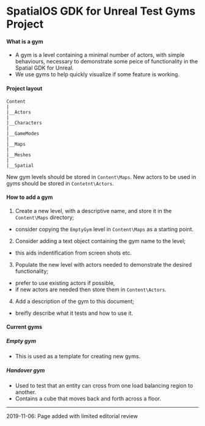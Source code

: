 # SpatialOS GDK for Unreal Test Gyms Project 

#### What is a gym
* A gym is a level containing a minimal number of actors, with simple behaviours, necessary to demonstrate some peice of functionality in the Spatial GDK for Unreal.
* We use gyms to help quickly visualize if some feature is working.

#### Project layout
```
Content
|
|__Actors
|
|__Characters
|
|__GameModes
|
|__Maps
|
|__Meshes
|
|__Spatial
```

New gym levels should be stored in `Content\Maps`.
New actors to be used in gyms should be stored in `Contetnt\Actors`.

#### How to add a gym 
1. Create a new level, with a descriptive name, and store it in the `Content\Maps` directory;
  * consider copying the `EmptyGym` level in `Content\Maps` as a starting point.
2. Consider adding a text object containing the gym name to the level;
  * this aids indentification from screen shots etc.
3. Populate the new level with actors needed to demonstrate the desired functionality;
  * prefer to use existing actors if possible,
  * if new actors are needed then store them in `Content\Actors`.
4. Add a description of the gym to this document;
  * breifly describe what it tests and how to use it. 

#### Current gyms

##### Empty gym
* This is used as a template for creating new gyms.

##### Handover gym
* Used to test that an entity can cross from one load balancing region to another.
* Contains a cube that moves back and forth across a floor.

-----
2019-11-06: Page added with limited editorial review
